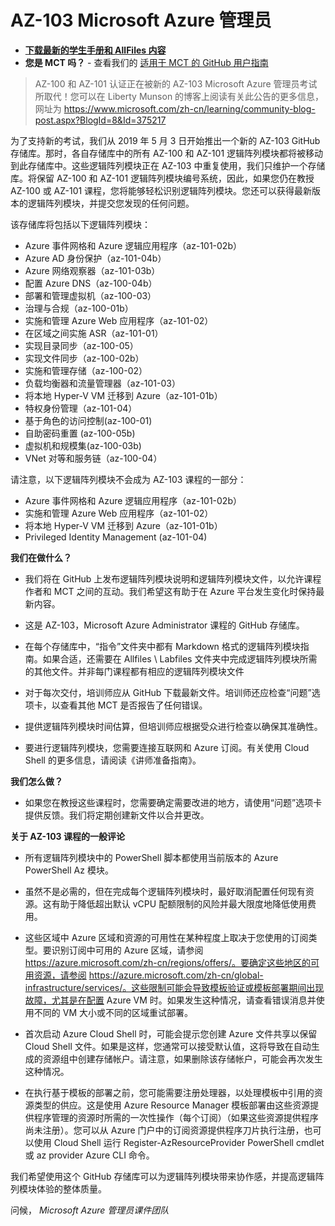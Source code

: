 ﻿# AZ-103 Microsoft Azure 管理员

- **[下载最新的学生手册和 AllFiles 内容](../../releases/latest)**
- **您是 MCT 吗？** - 查看我们的 [适用于 MCT 的 GitHub 用户指南](https://microsoftlearning.github.io/MCT-User-Guide-ZH/)

> AZ-100 和 AZ-101 认证正在被新的 AZ-103 Microsoft Azure 管理员考试所取代！您可以在 Liberty Munson 的博客上阅读有关此公告的更多信息，网址为 https://www.microsoft.com/zh-cn/learning/community-blog-post.aspx?BlogId=8&Id=375217 
 
为了支持新的考试，我们从 2019 年 5 月 3 日开始推出一个新的 AZ-103 GitHub 存储库。那时，各自存储库中的所有 AZ-100 和 AZ-101 逻辑阵列模块都将被移动到此存储库中。这些逻辑阵列模块正在 AZ-103 中重复使用，我们只维护一个存储库。将保留 AZ-100 和 AZ-101 逻辑阵列模块编号系统，因此，如果您仍在教授 AZ-100 或 AZ-101 课程，您将能够轻松识别逻辑阵列模块。您还可以获得最新版本的逻辑阵列模块，并提交您发现的任何问题。

该存储库将包括以下逻辑阵列模块：

-  Azure 事件网格和 Azure 逻辑应用程序（az-101-02b）
-  Azure AD 身份保护（az-101-04b）
-  Azure 网络观察器（az-101-03b）
-  配置 Azure DNS（az-100-04b）
-  部署和管理虚拟机（az-100-03）
-  治理与合规（az-100-01b）
-  实施和管理 Azure Web 应用程序（az-101-02）
-  在区域之间实施 ASR（az-101-01）
-  实现目录同步（az-100-05）
-  实现文件同步（az-100-02b）
-  实施和管理存储（az-100-02）
-  负载均衡器和流量管理器（az-101-03）
-  将本地 Hyper-V VM 迁移到 Azure（az-101-01b）
-  特权身份管理（az-101-04）
-  基于角色的访问控制(az-100-01)
-  自助密码重置 (az-100-05b)
-  虚拟机和规模集(az-100-03b)
-  VNet 对等和服务链（az-100-04）

请注意，以下逻辑阵列模块不会成为 AZ-103 课程的一部分：

-  Azure 事件网格和 Azure 逻辑应用程序（az-101-02b）
-  实施和管理 Azure Web 应用程序（az-101-02）
-  将本地 Hyper-V VM 迁移到 Azure（az-101-01b）
-  Privileged Identity Management (az-101-04)

**我们在做什么？**

*	我们将在 GitHub 上发布逻辑阵列模块说明和逻辑阵列模块文件，以允许课程作者和 MCT 之间的互动。我们希望这有助于在 Azure 平台发生变化时保持最新内容。

*	这是 AZ-103，Microsoft Azure Administrator 课程的 GitHub 存储库。 

*	在每个存储库中，“指令”文件夹中都有 Markdown 格式的逻辑阵列模块指南。如果合适，还需要在 Allfiles \ Labfiles 文件夹中完成逻辑阵列模块所需的其他文件。并非每门课程都有相应的逻辑阵列模块文件 

*	对于每次交付，培训师应从 GitHub 下载最新文件。培训师还应检查“问题”选项卡，以查看其他 MCT 是否报告了任何错误。  

*	提供逻辑阵列模块时间估算，但培训师应根据受众进行检查以确保其准确性。

*	要进行逻辑阵列模块，您需要连接互联网和 Azure 订阅。有关使用 Cloud Shell 的更多信息，请阅读《讲师准备指南》。 

**我们怎么做？**

*	如果您在教授这些课程时，您需要确定需要改进的地方，请使用“问题”选项卡提供反馈。我们将定期创建新文件以合并更改。 

**关于 AZ-103 课程的一般评论**

* 所有逻辑阵列模块中的 PowerShell 脚本都使用当前版本的 Azure PowerShell Az 模块。

* 虽然不是必需的，但在完成每个逻辑阵列模块时，最好取消配置任何现有资源。这有助于降低超出默认 vCPU 配额限制的风险并最大限度地降低使用费用。

* 这些区域中 Azure 区域和资源的可用性在某种程度上取决于您使用的订阅类型。要识别订阅中可用的 Azure 区域，请参阅 https://azure.microsoft.com/zh-cn/regions/offers/。要确定这些地区的可用资源，请参阅 https://azure.microsoft.com/zh-cn/global-infrastructure/services/。这些限制可能会导致模板验证或模板部署期间出现故障，尤其是在配置 Azure VM 时。如果发生这种情况，请查看错误消息并使用不同的 VM 大小或不同的区域重试部署。

* 首次启动 Azure Cloud Shell 时，可能会提示您创建 Azure 文件共享以保留 Cloud Shell 文件。如果是这样，您通常可以接受默认值，这将导致在自动生成的资源组中创建存储帐户。请注意，如果删除该存储帐户，可能会再次发生这种情况。

* 在执行基于模板的部署之前，您可能需要注册处理器，以处理模板中引用的资源类型的供应。这是使用 Azure Resource Manager 模板部署由这些资源提供程序管理的资源时所需的一次性操作（每个订阅）（如果这些资源提供程序尚未注册）。您可以从 Azure 门户中的订阅资源提供程序刀片执行注册，也可以使用 Cloud Shell 运行 Register-AzResourceProvider PowerShell cmdlet 或 az provider Azure CLI 命令。

我们希望使用这个 GitHub 存储库可以为逻辑阵列模块带来协作感，并提高逻辑阵列模块体验的整体质量。 

问候，
*Microsoft Azure 管理员课件团队*